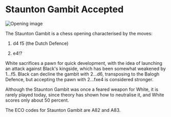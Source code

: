# Staunton Gambit Accepted

![Opening image](https://www.thechesswebsite.com/wp-content/uploads/2014/05/staunton-gambit-accepted-featured.jpg)

The  Staunton Gambit is a chess opening characterised by the moves:



1. d4 f5 (the Dutch Defence)

2. e4!?

White sacrifices a pawn for quick development, with the idea of launching an attack against Black's kingside, which has been somewhat weakened by 1...f5. Black can decline the gambit with 2...d6, transposing to the Balogh Defence, but accepting the pawn with 2...fxe4 is considered stronger.

Although the Staunton Gambit was once a feared weapon for White, it is rarely played today, since theory has shown how to neutralise it, and White scores only about 50 percent.

The ECO codes for Staunton Gambit are A82 and A83.